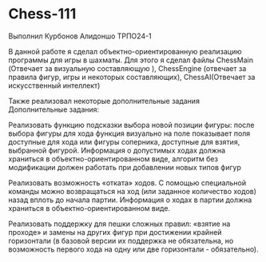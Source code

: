 # Chess-111
Выполнил Курбонов Алидоншо ТРПО24-1

В данной работе я сделал объектно-ориентированную реализацию программы для игры в шахматы. Для этого я сделал файлы ChessMain (Отвечает за визуальную составляющую ), ChessEngine (отвечает за правила фигур, игры и некоторых составляющих), ChessAI(Отвечает за искусственный интеллект)

Также реализовал некоторые дополнительные задания
Дополнительные задания:

Реализовать функцию подсказки выбора новой позиции фигуры: после выбора фигуры для хода функция визуально на поле показывает поля доступные для хода или фигуры соперника, доступные для взятия, выбранной фигурой. Информация о допустимых ходах должна храниться в объектно-ориентированном виде, алгоритм без модификации должен работать при добавлении новых типов фигур

Реализовать возможность «отката» ходов. С помощью специальной команды можно возвращаться на ход (или заданное количество ходов) назад вплоть до начала партии. Информация о ходах в партии должна храниться в объектно-ориентированном виде.

Реализовать поддержку для пешки сложных правил: «взятие на проходе» и замены на других фигур при достижении крайней горизонтали (в базовой версии их поддержка не обязательна, но возможность первого хода на одну или две горизонтали - обязательно).
